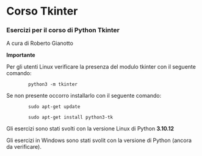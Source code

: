 # Corso Tkinter

### Esercizi per il corso di Python Tkinter

A cura di Roberto Gianotto

**Importante**

Per gli utenti Linux verificare la presenza del modulo tkinter con il seguente comando:

            python3 -m tkinter

Se non presente occorro installarlo con il seguente comando:

            sudo apt-get update

            sudo apt-get install python3-tk

Gli esercizi sono stati svolti con la versione Linux di Python **3.10.12**

Gli esercizi in Windows sono stati svolit con la versione di Python (ancora da verificare).
